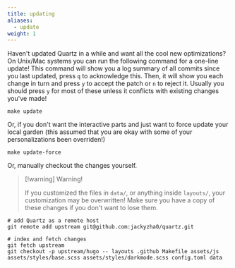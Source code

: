 ```yaml
---
title: updating
aliases:
  - update
weight: 1
---
```


Haven't updated Quartz in a while and want all the cool new optimizations? On Unix/Mac systems you can run the following command for a one-line update! This command will show you a log summary of all commits since you last updated, press `q` to acknowledge this. Then, it will show you each change in turn and press `y` to accept the patch or `n` to reject it. Usually you should press `y` for most of these unless it conflicts with existing changes you've made! 

````shell
make update
````

Or, if you don't want the interactive parts and just want to force update your local garden (this assumed that you are okay with some of your personalizations been overriden!)

````shell
make update-force
````

Or, manually checkout the changes yourself.

 > 
 > \[!warning\] Warning!
 > 
 > If you customized the files in `data/`, or anything inside `layouts/`, your customization may be overwritten!
 > Make sure you have a copy of these changes if you don't want to lose them.

````shell
# add Quartz as a remote host
git remote add upstream git@github.com:jackyzha0/quartz.git

# index and fetch changes
git fetch upstream
git checkout -p upstream/hugo -- layouts .github Makefile assets/js assets/styles/base.scss assets/styles/darkmode.scss config.toml data 
````
